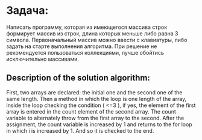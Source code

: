 # Задача:
Написать программу, которая из имеющегося массива строк формирует массив из строк, длина которых меньше либо равна 3 символа. Первоначальный массив можно ввести с клавиатуры, либо задать на старте выполнения алгоритма. При решение не рекомендуется пользоваться коллекциями, лучше обойтись исключительно массивами.

## Description of the solution algorithm:
First, two arrays are declared: the initial one and the second one of the same length. Then a method in which the loop is one length of the array, inside the loop checking the condition ( <=3 ), if yes, the element of the first array is entered in the count element of the second array. The count variable to alternately throw from the first array to the second. After the assignment, the count variable is increased by 1 and returns to the for loop in which i is increased by 1. And so it is checked to the end.